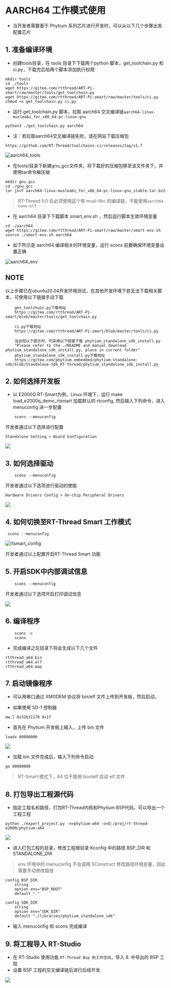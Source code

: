 # AARCH64 工作模式使用

- 当开发者需要基于 Phytium 系列芯片进行开发时，可以从以下几个步骤出发配置芯片

## 1. 准备编译环境

- 创建tools目录，在 tools 目录下下载两个python 脚本，get_toolchain.py 和 ci.py，下载完后给两个脚本添加执行权限

```shell
mkdir tools
cd ./tools
wget https://gitee.com/rtthread/ART-Pi-smart/raw/master/tools/get_toolchain.py
wget https://gitee.com/rtthread/ART-Pi-smart/raw/master/tools/ci.py
chmod +x get_toolchain.py ci.py
```

- 运行 get_toolchain.py 脚本，拉取 aarch64 交叉编译链`aarch64-linux-musleabi_for_x86_64-pc-linux-gnu`

```shell
python3 ./get_toolchain.py aarch64
```

- 注：若拉取aarch64交叉编译链失败，请在网站下载压缩包
```shell
https://github.com/RT-Thread/toolchains-ci/releases/tag/v1.7
```
![aarch64_tools](./figures/aarch64_tools.png)

- 在tools/目录下新建gnu_gcc文件夹，将下载好的压缩包移至该文件夹下，并使用tar命令解压缩
```shell
mkdir gnu_gcc
cd ./gnu_gcc
tar jxvf aarch64-linux-musleabi_for_x86_64-pc-linux-gnu_stable.tar.bz2
```

> RT-Thread 5.0 后必须使用这个带 musl-libc 的编译链，不能使用`aarch64-none-elf`

- 在 aarch64 目录下下载脚本 smart_env.sh ，然后运行脚本生效环境变量

```shell
cd ./aarch64
wget https://gitee.com/rtthread/ART-Pi-smart/raw/master/smart-env.sh
source ./smart-env.sh aarch64
```

- 如下所示是 aarch64 编译相关的环境变量，运行 scons 前要确保环境变量设置正确

![aarch64_env](./figures/aarch64_env.png)

## NOTE

以上步骤已在ubuntu20.04开发环境测试，在其他开发环境下若无法下载相关脚本，可使用以下链接手动下载

```shell
    get_toolchain.py下载地址
    https://gitee.com/rtthread/ART-Pi-smart/blob/master/tools/get_toolchain.py

    ci.py下载地址
    https://gitee.com/rtthread/ART-Pi-smart/blob/master/tools/ci.py

    当出现以下提示时，可采用以下链接下载 phytium_standalone_sdk_install.py
    "Please refer to the ./README and manual download phytium_standalone_sdk_install.py, place in current folder"
    phytium_standalone_sdk_install.py下载地址
    https://gitee.com/phytium_embedded/phytium-standalone-sdk/blob/Standalone-Sdk_RT-thread/phytium_standalone_sdk_install.py
```


## 2. 如何选择开发板

- 以 E2000Q RT-Smart为例，Linux 环境下，运行 make load_e2000q_demo_rtsmart 加载默认的 rtconfig, 然后输入下列命令，进入 menuconfig 进一步配置

```shell
    scons --menuconfig
```

开发者通过以下选择进行配置

```
Standalone Setting > Board Configuration
```

![](./figures/board_select.png)

## 3. 如何选择驱动

```shell
    scons --menuconfig
```

开发者通过以下选项进行驱动的使能

```
Hardware Drivers Config > On-chip Peripheral Drivers
```

![](./figures/select_driver.png)

## 4. 如何切换至RT-Thread Smart 工作模式

```shell
 scons --menuconfig
```

![rtsmart_config](./figures/rtsmart_config.png)

开发者通过以上配置开启RT-Thread Smart 功能

## 5. 开启SDK中内部调试信息

```shell
    scons --menuconfig
```

开发者通过以下选项开启打印调试信息

![](./figures/debug_info.png)


## 6. 编译程序

```shell
    scons -c
    scons
```

- 完成编译之后目录下将会生成以下几个文件

```
rtthread_a64.bin
rtthread_a64.elf
rtthread_a64.map
```

## 7. 启动镜像程序

- 可以用串口通过 XMODEM 协议将 bin/elf 文件上传到开发板，然后启动，

- 如果使用 SD-1 控制器

```
mw.l 0x32b31178 0x1f
```

- 首先在 Phytium 开发板上输入，上传 bin 文件

```
loadx 80080000
```

![](./figures/ymodem_upload.png)

- 加载 bin 文件完成后，输入下列命令启动

```
go 80080000
```

> RT-Smart 模式下，64 位不能用 bootelf 启动 elf 文件

## 8. 打包导出工程源代码

- 指定工程名和路径，打包RT-Thread内核和Phytium BSP代码，可以导出一个工程工程

```
python ./export_project.py -n=phytium-a64 -o=D:/proj/rt-thread-e2000/phytium-a64
```

![](./figures/export_project.png)

- 进入打包工程的目录，修改工程根目录 Kconfig 中的路径 BSP_DIR 和 STANDALONE_DIR

> env 环境中的 menuconfig 不会调用 SConstruct 修改路径环境变量，因此需要手动修改路径

```
config BSP_DIR
    string
    option env="BSP_ROOT"
    default "."

config SDK_DIR
    string
    option env="SDK_DIR"
    default "./libraries/phytium_standalone_sdk"
```

- 输入 menuconfig 和 scons 完成编译

## 9. 将工程导入 RT-Studio

- 在 RT-Studio 使用功能 `RT-Thread Bsp 到工作空间`，导入 8. 中导出的 BSP 工程
- 设置 BSP 工程的交叉编译链后进行后续开发

![](./figures/import_project.png)
